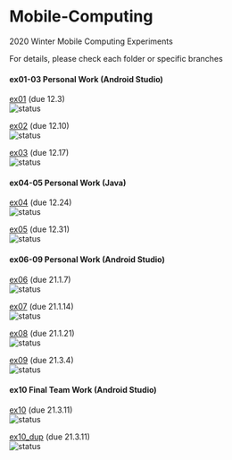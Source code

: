 # Mobile-Computing
2020 Winter Mobile Computing Experiments

For details, please check each folder or specific branches <br />


#### ex01-03 Personal Work (Android Studio)
[ex01](https://github.com/Voychek1024/Mobile-Computing/tree/main/ex01) (due 12.3) <br />
![status](https://img.shields.io/badge/status-completed-%23008080)

[ex02](https://github.com/Voychek1024/Mobile-Computing/tree/main/ex02) (due 12.10) <br />
![status](https://img.shields.io/badge/status-completed-%23008080)

[ex03](https://github.com/Voychek1024/Mobile-Computing/tree/main/ex03) (due 12.17) <br />
![status](https://img.shields.io/badge/status-completed-%23008080)

#### ex04-05 Personal Work (Java)

[ex04](https://github.com/Voychek1024/Mobile-Computing/tree/main/ex04) (due 12.24) <br />
![status](https://img.shields.io/badge/status-completed-%23008080)

[ex05](https://github.com/Voychek1024/Mobile-Computing/tree/main/ex05) (due 12.31) <br />
![status](https://img.shields.io/badge/status-completed-%23008080)

#### ex06-09 Personal Work  (Android Studio)

[ex06](https://github.com/Voychek1024/Mobile-Computing/tree/main/ex06) (due 21.1.7) <br />
![status](https://img.shields.io/badge/status-completed-%23008080)

[ex07](https://github.com/Voychek1024/Mobile-Computing/tree/main/ex07) (due 21.1.14) <br />
![status](https://img.shields.io/badge/status-completed-%23008080)

[ex08](https://github.com/Voychek1024/Mobile-Computing/tree/main/ex08) (due 21.1.21) <br />
![status](https://img.shields.io/badge/status-report--pending-blue)

[ex09](https://github.com/Voychek1024/Mobile-Computing/tree/main/ex09) (due 21.3.4) <br />
![status](https://img.shields.io/badge/status-report--pending-blue)

#### ex10 Final Team Work  (Android Studio)

[ex10](https://github.com/Voychek1024/Mobile-Computing/tree/main/ex10) (due 21.3.11) <br />
![status](https://img.shields.io/badge/status-abandoned-red)

[ex10_dup](https://github.com/Voychek1024/Mobile-Computing/tree/main/ex10_dup) (due 21.3.11) <br />
![status](https://img.shields.io/badge/status-working(21%2F24)-yellow)